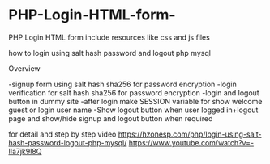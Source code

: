 # PHP-Login-HTML-form-
PHP Login HTML form include resources like css and js files

how to login using salt hash password and logout php mysql

Overview

-signup form using salt hash sha256 for password encryption
-login verification for salt hash sha256 for password encryption
-login and logout button in dummy site
-after login make SESSION variable for show welcome guest or login user name
-Show logout button when user logged in+logout page and show/hide signup and logout button when required

for detail and step by step video
https://hzonesp.com/php/login-using-salt-hash-password-logout-php-mysql/
https://www.youtube.com/watch?v=-Ila7jk9l8Q

            
